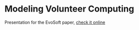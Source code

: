 Modeling Volunteer Computing
============================

Presentation for the EvoSoft paper, [check it online](https://jj.github.io/modeling-volunteer-computing) 
 
